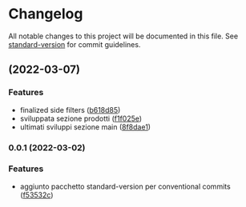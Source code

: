 # Changelog

All notable changes to this project will be documented in this file. See [standard-version](https://github.com/conventional-changelog/standard-version) for commit guidelines.

## [](https://github.com/TheWaveStudio/simone-battiato-test-frontend/compare/v0.0.1...v) (2022-03-07)


### Features

* finalized side filters ([b618d85](https://github.com/TheWaveStudio/simone-battiato-test-frontend/commit/b618d8589eb1fa5504904aeb6ce1ab11a5a1205f))
* sviluppata sezione prodotti ([f1f025e](https://github.com/TheWaveStudio/simone-battiato-test-frontend/commit/f1f025e2380a8711f5c61c5579ced61a40241301))
* ultimati sviluppi sezione main ([8f8dae1](https://github.com/TheWaveStudio/simone-battiato-test-frontend/commit/8f8dae17bef1a0f608e9855c41d1f7677eeb65d8))

### 0.0.1 (2022-03-02)


### Features

* aggiunto pacchetto standard-version per conventional commits ([f53532c](https://github.com/TheWaveStudio/simone-battiato-test-frontend/commit/f53532c52d14f9171a006ead6c8caa4873dc5c38))
